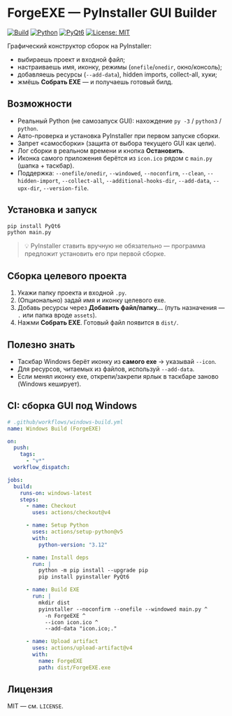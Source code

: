 # ForgeEXE — PyInstaller GUI Builder

[![Build](https://img.shields.io/github/actions/workflow/status/alexustdv/pymaker/build.yml?label=build)](#)
[![Python](https://img.shields.io/badge/python-3.9%2B-blue)](#)
[![PyQt6](https://img.shields.io/badge/PyQt-6-41b883)](#)
[![License: MIT](https://img.shields.io/badge/License-MIT-yellow.svg)](LICENSE)

Графический конструктор сборок на PyInstaller:

- выбираешь проект и входной файл;
- настраиваешь имя, иконку, режимы (`onefile`/`onedir`, окно/консоль);
- добавляешь ресурсы (`--add-data`), hidden imports, collect-all, хуки;
- жмёшь **Собрать EXE** — и получаешь готовый билд.

## Возможности

- Реальный Python (не самозапуск GUI): нахождение `py -3` / `python3` / `python`.
- Авто-проверка и установка PyInstaller при первом запуске сборки.
- Запрет «самосборки» (защита от выбора текущего GUI как цели).
- Лог сборки в реальном времени и кнопка **Остановить**.
- Иконка самого приложения берётся из `icon.ico` рядом с `main.py` (шапка + таскбар).
- Поддержка: `--onefile/onedir`, `--windowed`, `--noconfirm`, `--clean`, `--hidden-import`,
  `--collect-all`, `--additional-hooks-dir`, `--add-data`, `--upx-dir`, `--version-file`.

## Установка и запуск

```bash
pip install PyQt6
python main.py
```

> 💡 PyInstaller ставить вручную не обязательно — программа предложит установить его при первой сборке.

## Сборка целевого проекта

1. Укажи папку проекта и входной `.py`.
2. (Опционально) задай имя и иконку целевого exe.
3. Добавь ресурсы через **Добавить файл/папку…** (путь назначения — `.` или папка вроде `assets`).
4. Нажми **Собрать EXE**. Готовый файл появится в `dist/`.

## Полезно знать

- Таскбар Windows берёт иконку из **самого exe** → указывай `--icon`.
- Для ресурсов, читаемых из файлов, используй `--add-data`.
- Если менял иконку exe, открепи/закрепи ярлык в таскбаре заново (Windows кеширует).

## CI: сборка GUI под Windows

```yaml
# .github/workflows/windows-build.yml
name: Windows Build (ForgeEXE)

on:
  push:
    tags:
      - "v*"
  workflow_dispatch:

jobs:
  build:
    runs-on: windows-latest
    steps:
      - name: Checkout
        uses: actions/checkout@v4

      - name: Setup Python
        uses: actions/setup-python@v5
        with:
          python-version: "3.12"

      - name: Install deps
        run: |
          python -m pip install --upgrade pip
          pip install pyinstaller PyQt6

      - name: Build EXE
        run: |
          mkdir dist
          pyinstaller --noconfirm --onefile --windowed main.py ^
            -n ForgeEXE ^
            --icon icon.ico ^
            --add-data "icon.ico;."

      - name: Upload artifact
        uses: actions/upload-artifact@v4
        with:
          name: ForgeEXE
          path: dist/ForgeEXE.exe
```

## Лицензия

MIT — см. `LICENSE`.
